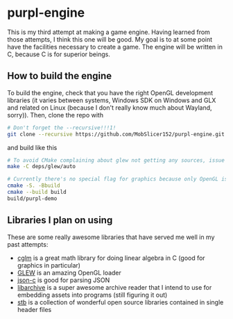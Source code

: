 # purpl-engine
This is my third attempt at making a game engine. Having learned from those attempts, I think this one will be good. My goal is to at some point have the facilities necessary to create a game. The engine will be written in C, because C is for superior beings.

## How to build the engine
To build the engine, check that you have the right OpenGL development libraries (it varies between systems, Windows SDK on Windows and GLX and related on Linux (because I don't really know much about Wayland, sorry)). Then, clone the repo with
```sh
# Don't forget the --recursive!!!1!
git clone --recursive https://github.com/MobSlicer152/purpl-engine.git
```
and build like this
```sh
# To avoid CMake complaining about glew not getting any sources, issue the following:
make -C deps/glew/auto

# Currently there's no special flag for graphics because only OpenGL is planned for (Vulkan is a pain)
cmake -S. -Bbuild
cmake --build build
build/purpl-demo
```

## Libraries I plan on using
These are some really awesome libraries that have served me well in my past attempts:
- [cglm](https://github.com/recp/cglm) is a great math library for doing linear algebra in C (good for graphics in particular)
- [GLEW](https://github.com/nigels-com/glew) is an amazing OpenGL loader
- [json-c](https://github.com/json-c/json-c) is good for parsing JSON
- [libarchive](https://github.com/libarchive/libarchive) is a super awesome archive reader that I intend to use for embedding assets into programs (still figuring it out)
- [stb](https://github.com/nothings/stb) is a collection of wonderful open source libraries contained in single header files
